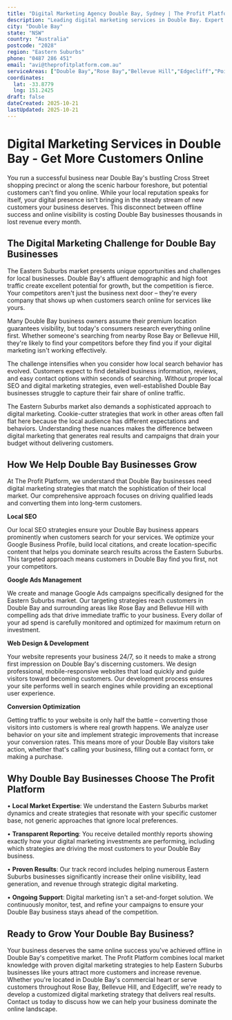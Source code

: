 ```yaml
---
title: "Digital Marketing Agency Double Bay, Sydney | The Profit Platform"
description: "Leading digital marketing services in Double Bay. Expert SEO, Google Ads & web design for Eastern Suburbs businesses. Call 0487 286 451 for a free consultation."
city: "Double Bay"
state: "NSW"
country: "Australia"
postcode: "2028"
region: "Eastern Suburbs"
phone: "0487 286 451"
email: "avi@theprofitplatform.com.au"
serviceAreas: ["Double Bay","Rose Bay","Bellevue Hill","Edgecliff","Point Piper"]
coordinates:
  lat: -33.8779
  lng: 151.2425
draft: false
dateCreated: 2025-10-21
lastUpdated: 2025-10-21
---
```


# Digital Marketing Services in Double Bay - Get More Customers Online

You run a successful business near Double Bay's bustling Cross Street shopping precinct or along the scenic harbour foreshore, but potential customers can't find you online. While your local reputation speaks for itself, your digital presence isn't bringing in the steady stream of new customers your business deserves. This disconnect between offline success and online visibility is costing Double Bay businesses thousands in lost revenue every month.

## The Digital Marketing Challenge for Double Bay Businesses

The Eastern Suburbs market presents unique opportunities and challenges for local businesses. Double Bay's affluent demographic and high foot traffic create excellent potential for growth, but the competition is fierce. Your competitors aren't just the business next door – they're every company that shows up when customers search online for services like yours.

Many Double Bay business owners assume their premium location guarantees visibility, but today's consumers research everything online first. Whether someone's searching from nearby Rose Bay or Bellevue Hill, they're likely to find your competitors before they find you if your digital marketing isn't working effectively.

The challenge intensifies when you consider how local search behavior has evolved. Customers expect to find detailed business information, reviews, and easy contact options within seconds of searching. Without proper local SEO and digital marketing strategies, even well-established Double Bay businesses struggle to capture their fair share of online traffic.

The Eastern Suburbs market also demands a sophisticated approach to digital marketing. Cookie-cutter strategies that work in other areas often fall flat here because the local audience has different expectations and behaviors. Understanding these nuances makes the difference between digital marketing that generates real results and campaigns that drain your budget without delivering customers.

## How We Help Double Bay Businesses Grow

At The Profit Platform, we understand that Double Bay businesses need digital marketing strategies that match the sophistication of their local market. Our comprehensive approach focuses on driving qualified leads and converting them into long-term customers.

**Local SEO**

Our local SEO strategies ensure your Double Bay business appears prominently when customers search for your services. We optimize your Google Business Profile, build local citations, and create location-specific content that helps you dominate search results across the Eastern Suburbs. This targeted approach means customers in Double Bay find you first, not your competitors.

**Google Ads Management**

We create and manage Google Ads campaigns specifically designed for the Eastern Suburbs market. Our targeting strategies reach customers in Double Bay and surrounding areas like Rose Bay and Bellevue Hill with compelling ads that drive immediate traffic to your business. Every dollar of your ad spend is carefully monitored and optimized for maximum return on investment.

**Web Design & Development**

Your website represents your business 24/7, so it needs to make a strong first impression on Double Bay's discerning customers. We design professional, mobile-responsive websites that load quickly and guide visitors toward becoming customers. Our development process ensures your site performs well in search engines while providing an exceptional user experience.

**Conversion Optimization**

Getting traffic to your website is only half the battle – converting those visitors into customers is where real growth happens. We analyze user behavior on your site and implement strategic improvements that increase your conversion rates. This means more of your Double Bay visitors take action, whether that's calling your business, filling out a contact form, or making a purchase.

## Why Double Bay Businesses Choose The Profit Platform

• **Local Market Expertise**: We understand the Eastern Suburbs market dynamics and create strategies that resonate with your specific customer base, not generic approaches that ignore local preferences.

• **Transparent Reporting**: You receive detailed monthly reports showing exactly how your digital marketing investments are performing, including which strategies are driving the most customers to your Double Bay business.

• **Proven Results**: Our track record includes helping numerous Eastern Suburbs businesses significantly increase their online visibility, lead generation, and revenue through strategic digital marketing.

• **Ongoing Support**: Digital marketing isn't a set-and-forget solution. We continuously monitor, test, and refine your campaigns to ensure your Double Bay business stays ahead of the competition.

## Ready to Grow Your Double Bay Business?

Your business deserves the same online success you've achieved offline in Double Bay's competitive market. The Profit Platform combines local market knowledge with proven digital marketing strategies to help Eastern Suburbs businesses like yours attract more customers and increase revenue. Whether you're located in Double Bay's commercial heart or serve customers throughout Rose Bay, Bellevue Hill, and Edgecliff, we're ready to develop a customized digital marketing strategy that delivers real results. Contact us today to discuss how we can help your business dominate the online landscape.
